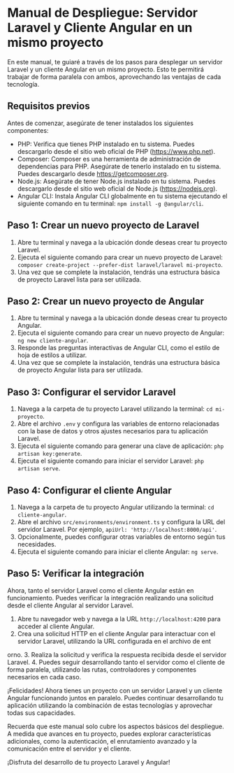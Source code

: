# Manual de Despliegue: Servidor Laravel y Cliente Angular en un mismo proyecto

En este manual, te guiaré a través de los pasos para desplegar un servidor Laravel y un cliente Angular en un mismo proyecto. Esto te permitirá trabajar de forma paralela con ambos, aprovechando las ventajas de cada tecnología.

## Requisitos previos

Antes de comenzar, asegúrate de tener instalados los siguientes componentes:

- PHP: Verifica que tienes PHP instalado en tu sistema. Puedes descargarlo desde el sitio web oficial de PHP (https://www.php.net).
- Composer: Composer es una herramienta de administración de dependencias para PHP. Asegúrate de tenerlo instalado en tu sistema. Puedes descargarlo desde https://getcomposer.org.
- Node.js: Asegúrate de tener Node.js instalado en tu sistema. Puedes descargarlo desde el sitio web oficial de Node.js (https://nodejs.org).
- Angular CLI: Instala Angular CLI globalmente en tu sistema ejecutando el siguiente comando en tu terminal: `npm install -g @angular/cli`.

## Paso 1: Crear un nuevo proyecto de Laravel

1. Abre tu terminal y navega a la ubicación donde deseas crear tu proyecto Laravel.
2. Ejecuta el siguiente comando para crear un nuevo proyecto de Laravel: `composer create-project --prefer-dist laravel/laravel mi-proyecto`.
3. Una vez que se complete la instalación, tendrás una estructura básica de proyecto Laravel lista para ser utilizada.

## Paso 2: Crear un nuevo proyecto de Angular

1. Abre tu terminal y navega a la ubicación donde deseas crear tu proyecto Angular.
2. Ejecuta el siguiente comando para crear un nuevo proyecto de Angular: `ng new cliente-angular`.
3. Responde las preguntas interactivas de Angular CLI, como el estilo de hoja de estilos a utilizar.
4. Una vez que se complete la instalación, tendrás una estructura básica de proyecto Angular lista para ser utilizada.

## Paso 3: Configurar el servidor Laravel

1. Navega a la carpeta de tu proyecto Laravel utilizando la terminal: `cd mi-proyecto`.
2. Abre el archivo `.env` y configura las variables de entorno relacionadas con la base de datos y otros ajustes necesarios para tu aplicación Laravel.
3. Ejecuta el siguiente comando para generar una clave de aplicación: `php artisan key:generate`.
4. Ejecuta el siguiente comando para iniciar el servidor Laravel: `php artisan serve`.

## Paso 4: Configurar el cliente Angular

1. Navega a la carpeta de tu proyecto Angular utilizando la terminal: `cd cliente-angular`.
2. Abre el archivo `src/environments/environment.ts` y configura la URL del servidor Laravel. Por ejemplo, `apiUrl: 'http://localhost:8000/api'`.
3. Opcionalmente, puedes configurar otras variables de entorno según tus necesidades.
4. Ejecuta el siguiente comando para iniciar el cliente Angular: `ng serve`.

## Paso 5: Verificar la integración

Ahora, tanto el servidor Laravel como el cliente Angular están en funcionamiento. Puedes verificar la integración realizando una solicitud desde el cliente Angular al servidor Laravel.

1. Abre tu navegador web y navega a la URL `http://localhost:4200` para acceder al cliente Angular.
2. Crea una solicitud HTTP en el cliente Angular para interactuar con el servidor Laravel, utilizando la URL configurada en el archivo de ent

orno.
3. Realiza la solicitud y verifica la respuesta recibida desde el servidor Laravel.
4. Puedes seguir desarrollando tanto el servidor como el cliente de forma paralela, utilizando las rutas, controladores y componentes necesarios en cada caso.

¡Felicidades! Ahora tienes un proyecto con un servidor Laravel y un cliente Angular funcionando juntos en paralelo. Puedes continuar desarrollando tu aplicación utilizando la combinación de estas tecnologías y aprovechar todas sus capacidades.

Recuerda que este manual solo cubre los aspectos básicos del despliegue. A medida que avances en tu proyecto, puedes explorar características adicionales, como la autenticación, el enrutamiento avanzado y la comunicación entre el servidor y el cliente.

¡Disfruta del desarrollo de tu proyecto Laravel y Angular!
